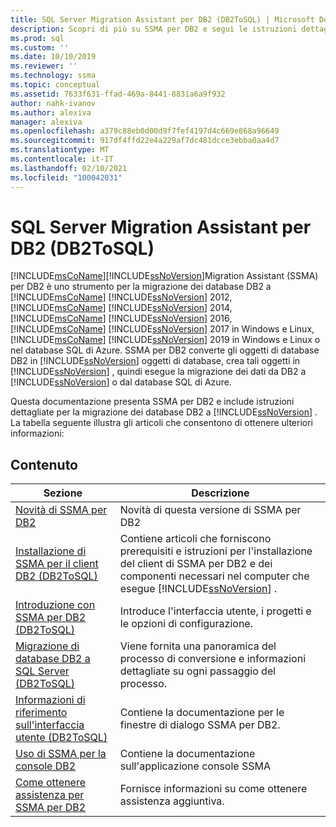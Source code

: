 ```yaml
---
title: SQL Server Migration Assistant per DB2 (DB2ToSQL) | Microsoft Docs
description: Scopri di più su SSMA per DB2 e segui le istruzioni dettagliate per la migrazione di database DB2 a SQL Server o al database SQL di Azure.
ms.prod: sql
ms.custom: ''
ms.date: 10/10/2019
ms.reviewer: ''
ms.technology: ssma
ms.topic: conceptual
ms.assetid: 7633f631-ffad-469a-8441-8831a6a9f932
author: nahk-ivanov
ms.author: alexiva
manager: alexiva
ms.openlocfilehash: a379c88eb0d00d9f7fef4197d4c669e868a96649
ms.sourcegitcommit: 917df4ffd22e4a229af7dc481dcce3ebba0aa4d7
ms.translationtype: MT
ms.contentlocale: it-IT
ms.lasthandoff: 02/10/2021
ms.locfileid: "100042031"
---
```

# <a name="sql-server-migration-assistant-for-db2-db2tosql"></a>SQL Server Migration Assistant per DB2 (DB2ToSQL)
[!INCLUDE[msCoName](../../includes/msconame_md.md)][!INCLUDE[ssNoVersion](../../includes/ssnoversion-md.md)]Migration Assistant (SSMA) per DB2 è uno strumento per la migrazione dei database DB2 a [!INCLUDE[msCoName](../../includes/msconame_md.md)] [!INCLUDE[ssNoVersion](../../includes/ssnoversion-md.md)] 2012, [!INCLUDE[msCoName](../../includes/msconame_md.md)] [!INCLUDE[ssNoVersion](../../includes/ssnoversion-md.md)] 2014, [!INCLUDE[msCoName](../../includes/msconame_md.md)] [!INCLUDE[ssNoVersion](../../includes/ssnoversion-md.md)] 2016, [!INCLUDE[msCoName](../../includes/msconame_md.md)] [!INCLUDE[ssNoVersion](../../includes/ssnoversion-md.md)] 2017 in Windows e Linux, [!INCLUDE[msCoName](../../includes/msconame_md.md)] [!INCLUDE[ssNoVersion](../../includes/ssnoversion-md.md)] 2019 in Windows e Linux o nel database SQL di Azure. SSMA per DB2 converte gli oggetti di database DB2 in [!INCLUDE[ssNoVersion](../../includes/ssnoversion-md.md)] oggetti di database, crea tali oggetti in [!INCLUDE[ssNoVersion](../../includes/ssnoversion-md.md)] , quindi esegue la migrazione dei dati da DB2 a [!INCLUDE[ssNoVersion](../../includes/ssnoversion-md.md)] o dal database SQL di Azure.  
  
Questa documentazione presenta SSMA per DB2 e include istruzioni dettagliate per la migrazione dei database DB2 a [!INCLUDE[ssNoVersion](../../includes/ssnoversion-md.md)] . La tabella seguente illustra gli articoli che consentono di ottenere ulteriori informazioni:  
  
## <a name="contents"></a>Contenuto  
  
|Sezione|Descrizione|  
|-----------|---------------|
|[Novità di SSMA per DB2](./what-s-new-in-ssma-for-db2-db2tosql.md)|Novità di questa versione di SSMA per DB2|  
|[Installazione di SSMA per il client DB2 &#40;DB2ToSQL&#41;](../../ssma/db2/installing-ssma-for-db2-client-db2tosql.md)|Contiene articoli che forniscono prerequisiti e istruzioni per l'installazione del client di SSMA per DB2 e dei componenti necessari nel computer che esegue [!INCLUDE[ssNoVersion](../../includes/ssnoversion-md.md)] .|  
|[Introduzione con SSMA per DB2 &#40;DB2ToSQL&#41;](../../ssma/db2/getting-started-with-ssma-for-db2-db2tosql.md)|Introduce l'interfaccia utente, i progetti e le opzioni di configurazione.|  
|[Migrazione di database DB2 a SQL Server &#40;DB2ToSQL&#41;](../../ssma/db2/migrating-db2-databases-to-sql-server-db2tosql.md)|Viene fornita una panoramica del processo di conversione e informazioni dettagliate su ogni passaggio del processo.|  
|[Informazioni di riferimento sull'interfaccia utente &#40;DB2ToSQL&#41;](../../ssma/db2/user-interface-reference-db2tosql.md)|Contiene la documentazione per le finestre di dialogo SSMA per DB2.|  
|[Uso di SSMA per la console DB2](./working-with-ssma-for-oracle-console-db2tosql.md)|Contiene la documentazione sull'applicazione console SSMA|  
|[Come ottenere assistenza per SSMA per DB2](../sql-server-migration-assistant.md)|Fornisce informazioni su come ottenere assistenza aggiuntiva.|